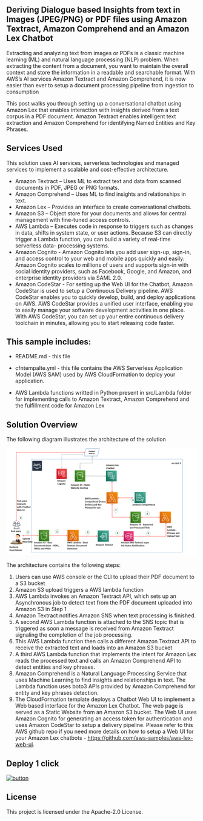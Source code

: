 ## Deriving Dialogue based Insights from text in Images (JPEG/PNG) or PDF files using Amazon Textract, Amazon Comprehend and an Amazon Lex Chatbot 

Extracting and analyzing text from images or PDFs is a classic machine learning
(ML) and natural language processing (NLP) problem. When extracting the
content from a document, you want to maintain the overall context and store the
information in a readable and searchable format. With AWS’s AI services Amazon
Textract and Amazon Comprehend, it is now easier than ever to setup a
document processing pipeline from ingestion to consumption

This post walks you through setting up a conversational chatbot using Amazon
Lex that enables interaction with insights derived from a text corpus in a PDF
document. Amazon Textract enables intelligent text extraction and Amazon
Comprehend for identifying Named Entities and Key Phrases.

## Services Used
This solution uses AI services, serverless technologies and managed services to
implement a scalable and cost-effective architecture.
* Amazon Textract – Uses ML to extract text and data from scanned
documents in PDF, JPEG or PNG formats.
* Amazon Comprehend – Uses ML to find insights and relationships in text.
* Amazon Lex – Provides an interface to create conversational chatbots.
* Amazon S3 – Object store for your documents and allows for central
management with fine-tuned access controls.
* AWS Lambda – Executes code in response to triggers such as changes in
data, shifts in system state, or user actions. Because S3 can directly trigger
a Lambda function, you can build a variety of real-time serverless data-
processing systems.
* Amazon Cognito - Amazon Cognito lets you add user sign-up, sign-in, and
access control to your web and mobile apps quickly and easily. Amazon
Cognito scales to millions of users and supports sign-in with social identity
providers, such as Facebook, Google, and Amazon, and enterprise identity
providers via SAML 2.0.
* Amazon CodeStar - For setting up the Web UI for the Chatbot, Amazon CodeStar is used to setup a Continuous Delivery pipeline. AWS CodeStar enables you to quickly develop, build, and deploy applications on AWS. AWS CodeStar provides a unified user interface, enabling you to easily manage your software development activities in one place. With AWS CodeStar, you can set up your entire continuous delivery toolchain in minutes, allowing you to start releasing code faster.

## This sample includes:

* README.md - this file

* cfntempalte.yml - this file contains the AWS Serverless Application Model (AWS SAM) used
  by AWS CloudFormation to deploy your application.
  
* AWS Lambda functions writted in Python present in src/Lambda folder for implementing calls to Amazon Textract, Amazon       Comprehend and the fulfillment code for Amazon Lex  


## Solution Overview 

The following diagram illustrates the architecture of the solution

![](arch.png)

The architecture contains the following steps:

1. Users can use AWS console or the CLI to upload their PDF document to
a S3 bucket
2. Amazon S3 upload triggers a AWS lambda function
3. AWS Lambda invokes an Amazon Textract API, which sets up an
Asynchronous job to detect text from the PDF document uploaded into
Amazon S3 in Step 1
4. Amazon Textract notifies Amazon SNS when text processing is finished.
5. A second AWS Lambda function is attached to the SNS topic that is
triggered as soon a message is received from Amazon Textract
signaling the completion of the job processing.
6. This AWS Lambda function then calls a different Amazon Textract API
to receive the extracted text and loads into an Amazon S3 bucket
7. A third AWS Lambda function that implements the intent for Amazon
Lex reads the processed text and calls an Amazon Comprehend API to
detect entities and key phrases.
8. Amazon Comprehend is a Natural Language Processing Service that uses Machine Learning to find insights and relationships in text. The Lambda function uses boto3 APIs provided by Amazon Comprehend for entity and key phrases detection.
9. The CloudFormation template deploys a Chatbot Web UI to implement a Web based interface for the Amazon Lex Chatbot. The web page is served as a Static Website from an Amazon S3 bucket. The Web UI uses Amazon Cognito for generating an access token for authentication and uses Amazon CodeStar to setup a delivery pipeline. Please refer to this AWS github repo if you need more details on how to setup a Web UI for your Amazon Lex chatbots - https://github.com/aws-samples/aws-lex-web-ui. 



## Deploy 1 click
[![button](launchstack.png)](https://console.aws.amazon.com/cloudformation/home?region=us-east-1#/stacks/create/review?stackName=lexbot&templateURL=https://aws-codestar-us-east-1-820570838999-meaningfulconve-pipe.s3.amazonaws.com/template-export.yml)
## License

This project is licensed under the Apache-2.0 License.

